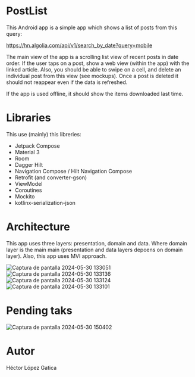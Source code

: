 # PostList
 
This Android app is a simple app which shows a list of posts from this query:

https://hn.algolia.com/api/v1/search_by_date?query=mobile

The main view of the app is a scrolling list view of recent posts in date order. If the user taps
on a post, show a web view (within the app) with the linked article. Also, you should be able
to swipe on a cell, and delete an individual post from this view (see mockups). Once a post is
deleted it should not reappear even if the data is refreshed.

If the app is used offline, it should show the items downloaded last time.

# Libraries
This use (mainly) this libreries:
- Jetpack Compose
- Material 3
- Room
- Dagger Hilt
- Navigation Compose / Hilt Navigation Compose
- Retrofit (and converter-gson)
- ViewModel
- Coroutines
- Mockito
- kotlinx-serialization-json

# Architecture
This app uses three layers: presentation, domain and data. Where domain layer is the main main (presentation and data layers depoens on domain layer). Also, this app uses MVI approach.

![Captura de pantalla 2024-05-30 133051](https://github.com/hectorlopezgatica/PostList/assets/116033767/145e64cb-d8fc-4eaf-b265-43ccbd7ce9b9)
![Captura de pantalla 2024-05-30 133136](https://github.com/hectorlopezgatica/PostList/assets/116033767/e661a0f0-44ec-4a6a-b2dc-42f4f1ec380c)
![Captura de pantalla 2024-05-30 133124](https://github.com/hectorlopezgatica/PostList/assets/116033767/6726cc3b-bf07-4941-b922-94ec5e036bf7)
![Captura de pantalla 2024-05-30 133101](https://github.com/hectorlopezgatica/PostList/assets/116033767/67d101d3-c505-4a78-ae59-41fa93b4e13a)

# Pending taks
![Captura de pantalla 2024-05-30 150402](https://github.com/hectorlopezgatica/PostList/assets/116033767/8d3eaf5a-d9a2-479a-8063-d60ab2c6a456)

# Autor
Héctor López Gatica
